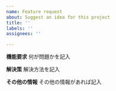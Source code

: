 ```yaml
---
name: Feature request
about: Suggest an idea for this project
title: ''
labels: ''
assignees: ''

---
```


**機能要求**
何が問題かを記入

**解決策**
解決方法を記入

**その他の情報**
その他の情報があれば記入

